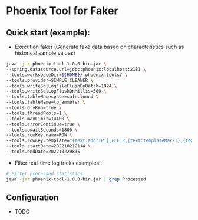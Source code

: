 # Phoenix Tool for Faker

## Quick start (example):

- Execution faker (Generate fake data based on characteristics such as historical sample values)

```bash
java -jar phoenix-tool-1.0.0-bin.jar \
--spring.datasource.url=jdbc:phoenix:localhost:2181 \
--tools.workspaceDir=${HOME}/.phoenix-tools/ \
--tools.provider=SIMPLE_CLEANER \
--tools.writeSqlLogFileFlushOnBatch=1024 \
--tools.writeSqlLogFlushOnMillis=500 \
--tools.tableNamespace=safeclound \
--tools.tableName=tb_ammeter \
--tools.dryRun=true \
--tools.threadPools=1 \
--tools.maxLimit=14400 \
--tools.errorContinue=true \
--tools.awaitSeconds=1800 \
--tools.rowKey.name=ROW \
--tools.rowKey.template="{text:addrIP:},ELE_P,{text:templateMark:},{text:addrIPOrder:%02d},{date:yyyyMMddHHmmssSSS}" \
--tools.startDate=202210212114 \
--tools.endDate=202210220835
```

- Filter real-time log tricks examples:

```bash
# Filter processed statistics.
java -jar phoenix-tool-1.0.0-bin.jar | grep Processed
```

## Configuration

- TODO
